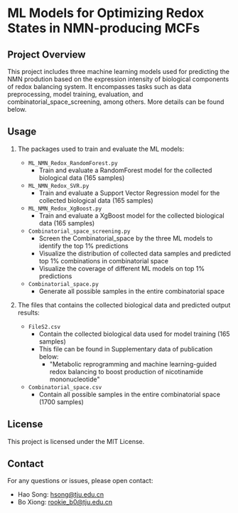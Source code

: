 # ML Models for Optimizing Redox States in NMN-producing MCFs


## Project Overview
This project includes three machine learning models used for predicting the NMN prodution based on the expression intensity of biological components of redox balancing system. It encompasses tasks such as data preprocessing, model training, evaluation, and combinatorial_space_screening, among others. More details can be found below.


## Usage
1. The packages used to train and evaluate the ML models:
   - `ML_NMN_Redox_RandomForest.py`
     - Train and evaluate a RandomForest model for the collected biological data (165 samples)
   - `ML_NMN_Redox_SVR.py`
     - Train and evaluate a Support Vector Regression model for the collected biological data (165 samples)
   - `ML_NMN_Redox_XgBoost.py`
     - Train and evaluate a XgBoost model for the collected biological data (165 samples)
   - `Combinatorial_space_screening.py`
     - Screen the Combinatorial_space by the three ML models to identify the top 1% predictions
     - Visualize the distribution of collected data samples and predicted top 1% combinations in combinatorial space
     - Visualize the coverage of different ML models on top 1% predictions
   - `Combinatorial_space.py`
     - Generate all possible samples in the entire combinatorial space

2. The files that contains the collected biological data and predicted output results:
   - `FileS2.csv`
     - Contain the collected biological data used for model training (165 samples)
     - This file can be found in Supplementary data of publication below:
       - "Metabolic reprogramming and machine learning-guided redox balancing to boost production of nicotinamide mononucleotide"
   - `Combinatorial_space.csv`
     - Contain all possible samples in the entire combinatorial space (1700 samples)
## License
This project is licensed under the MIT License.


## Contact
For any questions or issues, please open contact:
- Hao Song: hsong@tju.edu.cn
- Bo Xiong: rookie_b0@tju.edu.cn
